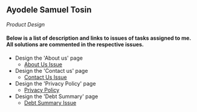 ## Ayodele Samuel Tosin 
_Product Design_
#### Below is a list of description and links to issues of tasks assigned to me. All solutions are commented in the respective issues. 
* Design the 'About us' page <br> 
   - [About Us Issue](https://github.com/zuri-training/proj_debtors-team-36/issues/117)
* Design the 'Contact us' page <br>
   - [Contact Us Issue](https://github.com/zuri-training/proj_debtors-team-36/issues/18)
* Design the 'Privacy Policy' page <br>
   - [Privacy Policy ](https://github.com/zuri-training/proj_debtors-team-36/issues/116)
* Design the 'Debt Summary' page <br>
   - [Debt Summary Issue](https://github.com/zuri-training/proj_debtors-team-36/issues/49)
